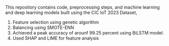 This repository contains code, preprocessing steps, and machine learning and deep learning models built using the CIC IoT 2023 Dataset,
1) Feature selection using genetic algorithm
2) Balancing using SMOTE-ENN
3) Achieved a peak accuracy of arounf 99.25 percent using BiLSTM model.
4) Used SHAP and LIME for feature analysis
